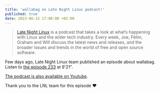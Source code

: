 ```yaml
---
title: 'wallabag on Late Night Linux podcast!'
published: true
date: 2023-06-15 17:00:00 +02:00
---
```


> [Late Night Linux](https://latenightlinux.com/) is a podcast that takes a look at what’s happening with Linux and the wider tech industry. Every week, Joe, Félim, Graham and Will discuss the latest news and releases, and the broader issues and trends in the world of free and open source software.

Few days ago, Late Night Linux team published an episode about wallabag. Listen to [the episode 233](https://latenightlinux.com/late-night-linux-episode-233/) at 9'21".

[The podcast is also available on Youtube](https://www.youtube.com/watch?t=561&v=4F27spjah1Q&feature=youtu.be).

Thank you to the LNL team for this episode ❤️
